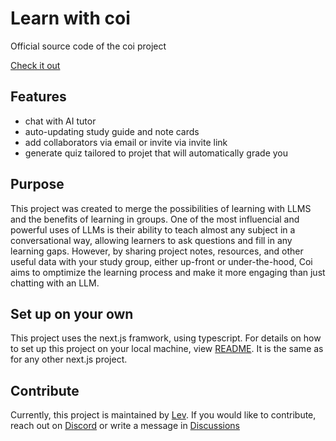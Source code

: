 # Learn with coi
Official source code of the coi project

[Check it out](https://coilearn.vercel.app/)

## Features 
- chat with AI tutor
- auto-updating study guide and note cards
- add collaborators via email or invite via invite link
- generate quiz tailored to projet that will automatically grade you

## Purpose

This project was created to merge the possibilities of learning with LLMS and the benefits of learning in groups. 
One of the most influencial and powerful uses of LLMs is their ability to teach almost any subject in a conversational way, allowing learners to ask questions and fill in any learning gaps. 
However, by sharing project notes, resources, and other useful data with your study group, either up-front or under-the-hood, Coi aims to omptimize the learning process and make it more engaging than just chatting with an LLM. 

## Set up on your own

This project uses the next.js framwork, using typescript. 
For details on how to set up this project on your local machine, view [README](./next.README.md). It is the same as for any other next.js project.

## Contribute

Currently, this project is maintained by [Lev](https://github.com/levtechs). If you would like to contribute, reach out on [Discord](https://discordapp.com/users/739263047318634637) or write a message in [Discussions](https://github.com/levtechs/coi/discussions/16)
